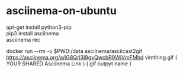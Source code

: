 # asciinema-on-ubuntu

apt-get install python3-pip                                                  
pip3 install asciinema         
asciinema rec


docker run --rm -v $PWD:/data asciinema/asciicast2gif https://asciinema.org/a/iG8Qrl3I9gvQwcbR9WiVmFMhd  vimthing.gif
                                                      (                YOUR SHARED Asciinema Link   )     ( gif outpyt name )
